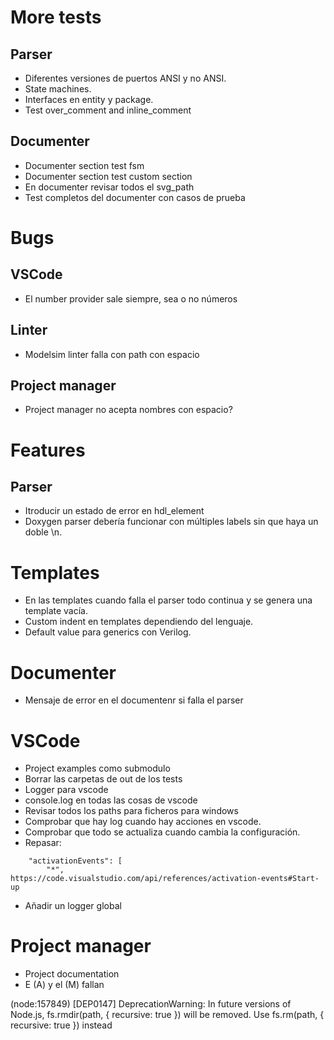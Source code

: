 # More tests

## Parser

-   Diferentes versiones de puertos ANSI y no ANSI.
-   State machines.
-   Interfaces en entity y package.
-   Test over_comment and inline_comment

## Documenter

-   Documenter section test fsm
-   Documenter section test custom section
-   En documenter revisar todos el svg_path
-   Test completos del documenter con casos de prueba

# Bugs

## VSCode

-   El number provider sale siempre, sea o no números

## Linter

-   Modelsim linter falla con path con espacio

## Project manager

-   Project manager no acepta nombres con espacio?

# Features

## Parser

-   Itroducir un estado de error en hdl_element
-   Doxygen parser debería funcionar con múltiples labels sin que haya un doble \n.

# Templates

-   En las templates cuando falla el parser todo continua y se genera una template vacía.
-   Custom indent en templates dependiendo del lenguaje.
-   Default value para generics con Verilog.

# Documenter

-   Mensaje de error en el documentenr si falla el parser

# VSCode

-   Project examples como submodulo
-   Borrar las carpetas de out de los tests
-   Logger para vscode
-   console.log en todas las cosas de vscode
-   Revisar todos los paths para ficheros para windows
-   Comprobar que hay log cuando hay acciones en vscode.
-   Comprobar que todo se actualiza cuando cambia la configuración.
-   Repasar:

```
    "activationEvents": [
        "*",
https://code.visualstudio.com/api/references/activation-events#Start-up
```

-   Añadir un logger global

# Project manager

-   Project documentation
-   E (A) y el (M) fallan

(node:157849) [DEP0147] DeprecationWarning: In future versions of Node.js, fs.rmdir(path, { recursive: true }) will be removed. Use fs.rm(path, { recursive: true }) instead
